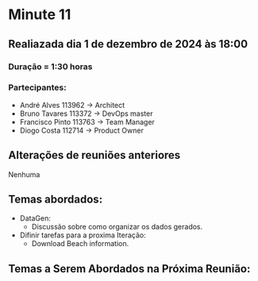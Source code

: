 # Minute 11

## Realiazada dia 1 de dezembro de 2024 às 18:00 

### Duração = 1:30 horas

### Partecipantes:

- André Alves 113962 -> Architect
- Bruno Tavares 113372 -> DevOps master
- Francisco Pinto 113763 -> Team Manager 
- Diogo Costa 112714 -> Product Owner



## Alterações de reuniões anteriores

Nenhuma

## Temas abordados:


- DataGen:
    - Discussão sobre como organizar os dados gerados.
- Difinir tarefas para a proxima Iteração:
    - Download Beach information.


## Temas a Serem Abordados na Próxima Reunião:

